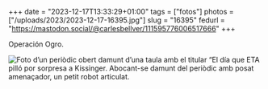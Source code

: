 +++
date = "2023-12-17T13:33:29+01:00"
tags = ["fotos"]
photos = ["/uploads/2023/2023-12-17-16395.jpg"]
slug = "16395"
fedurl = "https://mastodon.social/@carlesbellver/111595776006517666"
+++

Operación Ogro.

<img alt="Foto d’un periòdic obert damunt d’una taula amb el titular “El día que ETA pilló por sorpresa a Kissinger. Abocant-se damunt del periòdic amb posat amenaçador, un petit robot articulat." src="/uploads/2023/2023-12-17-16395.jpg">
